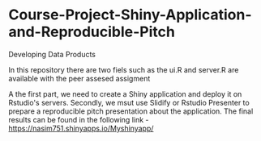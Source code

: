 # Course-Project-Shiny-Application-and-Reproducible-Pitch
Developing Data Products

In this repository there are two fiels such as the ui.R and server.R are available with the peer assesed assigment

A the first part, we need to create a Shiny application and deploy it on Rstudio's servers. Secondly, we msut use Slidify or Rstudio Presenter to prepare a reproducible pitch presentation about the application.
The final results can be found in the following link -
https://nasim751.shinyapps.io/Myshinyapp/
